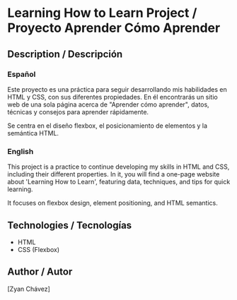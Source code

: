# Learning How to Learn Project / Proyecto Aprender Cómo Aprender

## Description / Descripción

### Español

Este proyecto es una práctica para seguir desarrollando mis habilidades en HTML y CSS, con sus diferentes propiedades. En él encontrarás un sitio web de una sola página acerca de "Aprender cómo aprender", datos, técnicas y consejos para aprender rápidamente.

Se centra en el diseño flexbox, el posicionamiento de elementos y la semántica HTML.

### English

This project is a practice to continue developing my skills in HTML and CSS, including their different properties. In it, you will find a one-page website about 'Learning How to Learn', featuring data, techniques, and tips for quick learning.

It focuses on flexbox design, element positioning, and HTML semantics.

## Technologies / Tecnologías

- HTML
- CSS (Flexbox)

## Author / Autor

[Zyan Chávez]
